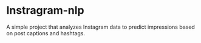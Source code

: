 ﻿# Instragram-nlp
A simple project that analyzes Instagram data to predict impressions based on post captions and hashtags.
